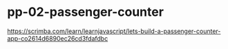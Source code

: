 # pp-02-passenger-counter
https://scrimba.com/learn/learnjavascript/lets-build-a-passenger-counter-app-co2614d6890ec26cd3fdafdbc
